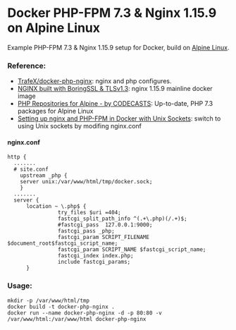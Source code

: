 # Docker PHP-FPM 7.3 & Nginx 1.15.9 on Alpine Linux
Example PHP-FPM 7.3 & Nginx 1.15.9 setup for Docker, build on [Alpine Linux](http://www.alpinelinux.org/).

### Reference:

* [TrafeX/docker-php-nginx][1]: nginx and php configures.
* [NGINX built with BoringSSL & TLSv1.3][2]: nginx 1.15.9 mainline docker image
* [PHP Repositories for Alpine - by CODECASTS][3]:  Up-to-date, PHP 7.3 packages for Alpine Linux
* [Setting up nginx and PHP-FPM in Docker with Unix Sockets][4]: switch to using Unix sockets by modifing nginx.conf


#### nginx.conf

```nginx 
http {
  .......
  # site.conf
    upstream _php { 
    server unix:/var/www/html/tmp/docker.sock;
    }
  .......
  server {  
      location ~ \.php$ {
                try_files $uri =404;
                fastcgi_split_path_info ^(.+\.php)(/.+)$;
                #fastcgi_pass  127.0.0.1:9000;
                fastcgi_pass _php;
                fastcgi_param SCRIPT_FILENAME $document_root$fastcgi_script_name;
                fastcgi_param SCRIPT_NAME $fastcgi_script_name;
                fastcgi_index index.php;
                include fastcgi_params;
      }

```

### Usage:

```shell
mkdir -p /var/www/html/tmp
docker build -t docker-php-nginx .
docker run --name docker-php-nginx -d -p 80:80 -v /var/www/html:/var/www/html docker-php-nginx
```

[1]: https://github.com/TrafeX/docker-php-nginx
[2]: https://github.com/nginx-modules/docker-nginx-boringssl
[3]: https://github.com/codecasts/php-alpine
[4]: https://medium.com/@shrikeh/setting-up-nginx-and-php-fpm-in-docker-with-unix-sockets-6fdfbdc19f91
